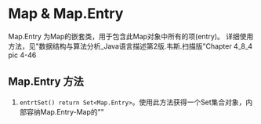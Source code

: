 # Map & Map.Entry
Map.Entry 为Map的嵌套类，用于包含此Map对象中所有的项(entry)。
详细使用方法，见"数据结构与算法分析_Java语言描述第2版.韦斯.扫描版"Chapter 4_8_4 pic 4-46 


## Map.Entry 方法
1. `entrtSet() return Set<Map.Entry>`。使用此方法获得一个Set集合对象，内部容纳Map.Entry-Map的""